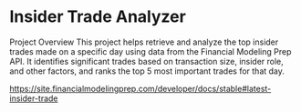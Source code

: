 # Insider Trade Analyzer
Project Overview
This project helps retrieve and analyze the top insider trades made on a specific day using data from the Financial Modeling Prep API. It identifies significant trades based on transaction size, insider role, and other factors, and ranks the top 5 most important trades for that day.

https://site.financialmodelingprep.com/developer/docs/stable#latest-insider-trade
